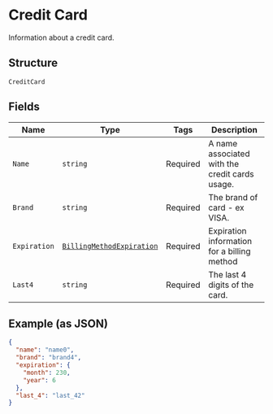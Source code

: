 
# Credit Card

Information about a credit card.

## Structure

`CreditCard`

## Fields

| Name | Type | Tags | Description |
|  --- | --- | --- | --- |
| `Name` | `string` | Required | A name associated with the credit cards usage. |
| `Brand` | `string` | Required | The brand of card - ex VISA. |
| `Expiration` | [`BillingMethodExpiration`](../../doc/models/billing-method-expiration.md) | Required | Expiration information for a billing method |
| `Last4` | `string` | Required | The last 4 digits of the card. |

## Example (as JSON)

```json
{
  "name": "name0",
  "brand": "brand4",
  "expiration": {
    "month": 230,
    "year": 6
  },
  "last_4": "last_42"
}
```

